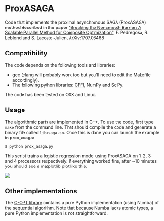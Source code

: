 # ProxASAGA

Code that implements the proximal asynchronous SAGA (ProxASAGA) method described in the paper
    ["Breaking the Nonsmooth Barrier: A Scalable Parallel Method for Composite Optimization"](https://arxiv.org/abs/1707.06468), F. Pedregosa, R. Leblond and S. Lacoste-Julien, ArXiv:1707.06468

## Compatibility

The code depends on the following tools and libraries:
  * gcc (clang will probably work too but you'll need to edit the Makefile accordingly).
  * The following python libraries: [CFFI](https://pypi.python.org/pypi/cffi?), NumPy and SciPy.

The code has been tested on OSX and Linux.

## Usage

The algorithmic parts are implemented in C++. To use the code, first type `make` from the command line. That should compile the code and generate a binary file called ```libasaga.so```. Once this is done you can launch the example in prox_asaga:

```bash
$ python prox_asaga.py
```
This script trains a logistic regression model using ProxASAGA on 1, 2, 3 and 4 processors respectively. If everything worked fine, after ~10 minutes you should see a matplotlib plot like this:

![](https://raw.githubusercontent.com/fabianp/ProxASAGA/master/doc/proxasaga_screenshot.png)

## Other implementations

The [C-OPT library](http://copt.bianp.net) contains a pure Python implementation (using Numba) of the sequential algorithm. Note that because Numba lacks atomic types, a pure Python implementation is not straightforward.
